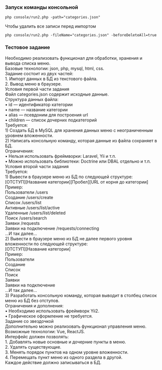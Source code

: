 <h3>Запуск команды консольной</h3>
<code>php console/run2.php -path="categories.json"</code>
<p>Чтобы удалить все записи перед импортом</p>
<code>php console/run2.php -fileName="categories.json" -beforeDeleteAll=true
</code>


<h3>Тестовое задание</h3>
Необходимо реализовать функционал для обработки, хранения и вывода списка меню.<br>
Базовые технологии: json, php, mysql, html, css.<br>
Задание состоит из двух частей:<br>
1. Импорт данных в БД из текстового файла.<br>
2. Вывод меню в браузере.<br>
Условия первой части задания<br>
Файл categories.json содержит исходные данные.<br>
Структура данных файла:<br>
• id — идентификатор категории<br>
• name — название категории<br>
• alias — псевдоним для построения url<br>
• children — список дочерних подкатегорий<br>
Требуется:<br>
1) Создать БД в MySQL для хранения данных меню с неограниченным уровнем вложенности.<br>
2) Написать консольную команду, которая данные из файла сохраняет в БД.<br>
Ограничения:<br>
• Нельзя использовать фреймворки: Laravel, Yii и т.п.<br>
• Можно использовать библиотеки: Doctrine или DBAL отдельно и т.п.<br>
Условия второй части задания<br>
Требуется:<br>
1) Вывести в браузере меню из БД по следующей структуре:<br>
[ОТСТУП][Название категории][Пробел][URL от корня до категории]<br>
Пример:<br>
Пользователи /users<br>
Создание /users/create<br>
Список /users/list<br>
Активные /users/list/active<br>
Удаленные /users/list/deleted<br>
Поиск /users/search<br>
Заявки /requests<br>
Заявки на подключение /requests/connecting<br>
…И так далее…<br>
2) Вывести в браузере меню из БД не далее первого уровня вложенности по следующей структуре:<br>
[ОТСТУП][Название категории]<br>
Пример:<br>
Пользователи<br>
Создание<br>
Список<br>
Поиск<br>
Заявки<br>
Заявки на подключение<br>
…И так далее…<br>
3) Разработать консольную команду, которая выводит в столбец список меню из БД без отступов.<br>
Ограничения и дополнения:<br>
• Необходимо использовать фреймворк Yii2.<br>
• Графическое оформление не требуется.<br>
Задание со звездочкой<br>
Дополнительно можно реализовать функционал управления меню.<br>
Возможные технологии: Vue, ReactJS.<br>
Интерфейс должен позволять:<br>
1. Добавлять новые основные и дочерние пункты в меню.<br>
2. Удалять существующие.<br>
3. Менять порядок пунктов на одном уровне вложенности.<br>
4. Перемещать пункт меню из одного раздела в другой.<br>
Каждое действие должно записываться в БД.</p>
